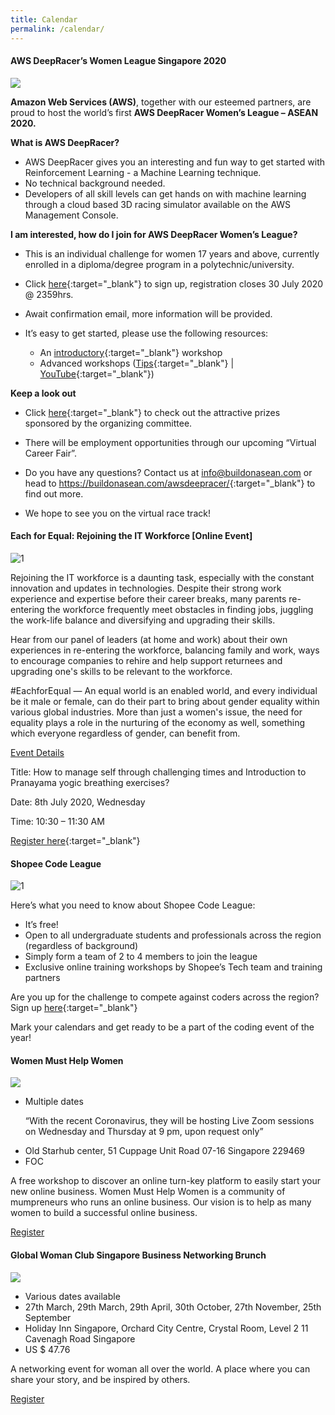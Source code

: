 ```yaml
---
title: Calendar
permalink: /calendar/
---
```

<h4><strong>AWS DeepRacer’s Women League Singapore 2020</strong></h4>

<img src="/images/calendar/DeepRacer EDM SG-01-01.png">

<b>Amazon Web Services (AWS)</b>, together with our esteemed partners, are proud to host the world’s first <b>AWS DeepRacer Women’s League – ASEAN 2020.</b>

<b>What is AWS DeepRacer?</b>

* AWS DeepRacer gives you an interesting and fun way to get started with Reinforcement Learning - a Machine Learning technique.
* No technical background needed.
* Developers of all skill levels can get hands on with machine learning through a cloud based 3D racing simulator available on the AWS Management Console.

<b>I am interested, how do I join for AWS DeepRacer Women’s League?</b>

* This is an individual challenge for women 17 years and above, currently enrolled in a diploma/degree program in a polytechnic/university.
 
* Click [here](https://form.typeform.com/to/gNLIU0){:target="_blank"} to sign up, registration closes 30 July 2020 @ 2359hrs.
 
* Await confirmation email, more information will be provided.
 
* It’s easy to get started, please use the following resources:
  * An [introductory](https://www.twitch.tv/videos/634275078){:target="_blank"} workshop
  * Advanced workshops ([Tips](https://aws.amazon.com/deepracer/racing-tips/){:target="_blank"} &#124; [YouTube](https://www.youtube.com/channel/UCgKGzMFBUULYLMT6_vv2T5g/videos?view=0&sort=p&flow=grid){:target="_blank"})

<b>Keep a look out</b>

* Click [here](https://buildonasean.com/awsdeepracer/){:target="_blank"} to check out the attractive prizes sponsored by the organizing committee.
 
* There will be employment opportunities through our upcoming “Virtual Career Fair”.
 
* Do you have any questions? Contact us at <info@buildonasean.com> or head to <https://buildonasean.com/awsdeepracer/>{:target="_blank"} to find out more.
 
* We hope to see you on the virtual race track!


<h4><strong>Each for Equal: Rejoining the IT Workforce [Online Event]</strong></h4>

![1](/images/calendar/rejoining-the-IT-workforce_2160x1080px_v2.jpg)

Rejoining the IT workforce is a daunting task, especially with the constant innovation and updates in technologies. Despite their strong work experience and expertise before their career breaks, many parents re-entering the workforce frequently meet obstacles in finding jobs, juggling the work-life balance and diversifying and upgrading their skills.

Hear from our panel of leaders (at home and work) about their own experiences in re-entering the workforce, balancing family and work, ways to encourage companies to rehire and help support returnees and upgrading one's skills to be relevant to the workforce.

#EachforEqual — An equal world is an enabled world, and every individual be it male or female, can do their part to bring about gender equality within various global industries. More than just a women's issue, the need for equality plays a role in the nurturing of the economy as well, something which everyone regardless of gender, can benefit from.

<u>Event Details</u>

Title:  How to manage self through challenging times and Introduction to Pranayama yogic breathing exercises?

Date: 8th July 2020, Wednesday

Time: 10:30 – 11:30 AM

[Register here](https://www.sginnovate.com/events/each-equal-rejoining-it-workforce-online-event){:target="_blank"}

<h4><strong>Shopee Code League</strong></h4>

![1](/images/calendar/EDM-Shopee-Code-League.jpg)

Here’s what you need to know about Shopee Code League: 

* It’s free!
* Open to all undergraduate students and professionals across the region (regardless of background)
* Simply form a team of 2 to 4 members to join the league
* Exclusive online training workshops by Shopee’s Tech team and training partners

Are you up for the challenge to compete against coders across the region? Sign up [here](https://careers.shopee.sg/codeleague/){:target="_blank"}

Mark your calendars and get ready to be a part of the coding event of the year!


<div class="row padding--bottom">
	<div class="col">
		<h4 class="has-text-white padding--bottom--lg"><strong>Women Must Help Women </strong></h4>
		<p><img src="/images/women-help-women-banner.jpg"/></p>
		<ul>
			<li>Multiple dates <p>“With the recent Coronavirus, they will be hosting Live Zoom sessions on Wednesday and Thursday at 9 pm, upon request only”</p></li>
			<li>Old Starhub center, 51 Cuppage Unit Road 07-16 Singapore 229469</li>
			<li>FOC</li>
		</ul>		
		<p>A free workshop to discover an online turn-key platform to easily start your new online business.
Women Must Help Women is a community of mumpreneurs who runs an online business. Our vision is to help as many women to build a successful online business.</p>
		<a href="https://www.eventbrite.sg/e/women-must-help-women-registration-65803936345?aff=ebdssbdestsearch" target="_blank"><div><span>Register</span><i class="sgds-icon sgds-icon-arrow-right is-size-4" aria-hidden="true"></i></div></a>
	</div>
</div>
<div class="row padding--bottom">
	<div class="col">
		<h4 class="has-text-white padding--bottom--lg"><strong>Global Woman Club Singapore Business Networking Brunch </strong></h4>
		<p><img src="/images/global-woman-club-banner.jpg"/></p>
		<ul>
			<li>Various dates available </li>
			<li>27th March, 29th March, 29th April, 30th October, 27th November, 25th September</li>
			<li>Holiday Inn Singapore, Orchard City Centre, Crystal Room, Level 2 
11 Cavenagh Road Singapore</li>
			<li>US $ 47.76</li>
		</ul>		
		<p>A networking event for woman all over the world. A place where you can share your story, and be inspired by others.</p>
		<a href="https://www.eventbrite.com/d/singapore--singapore/global-woman-networking-club-singapore/?q=global+woman+networking+club+singapore&mode=search" target="_blank"><div><span>Register</span><i class="sgds-icon sgds-icon-arrow-right is-size-4" aria-hidden="true"></i></div></a>
	</div>
</div>

